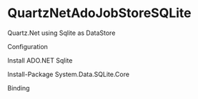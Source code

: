 QuartzNetAdoJobStoreSQLite
==========================

Quartz.Net using Sqlite as DataStore

Configuration

<add key="quartz.threadPool.type" value="Quartz.Simpl.SimpleThreadPool, Quartz" />
<add key="quartz.threadPool.threadCount" value="10" />
<add key="quartz.jobStore.type" value="Quartz.Impl.AdoJobStore.JobStoreTX, Quartz" />
<add key="quartz.jobStore.misfireThreshold" value="60000" />
<add key="quartz.jobStore.lockHandler.type" value="Quartz.Impl.AdoJobStore.UpdateLockRowSemaphore, Quartz" />
<add key="quartz.jobStore.useProperties" value="true" />
<add key="quartz.jobStore.dataSource" value="default" />
<add key="quartz.jobStore.tablePrefix" value="qrtz_" />
<add key="quartz.jobStore.driverDelegateType" value="Quartz.Impl.AdoJobStore.SQLiteDelegate, Quartz" />
<add key="quartz.dataSource.default.provider" value="SQLite-10" />
<add key="quartz.dataSource.default.connectionString" value="Data Source=data\quartznet.db;Version=3;" />

Install ADO.NET Sqlite

Install-Package System.Data.SQLite.Core

Binding

<runtime>
    <assemblyBinding xmlns="urn:schemas-microsoft-com:asm.v1">
        <dependentAssembly>
            <assemblyIdentity name="System.Data.SQLite" publicKeyToken="db937bc2d44ff139" culture="neutral" />
            <bindingRedirect oldVersion="1.0.88.0" newVersion="1.0.94.0" />
        </dependentAssembly>
    </assemblyBinding>
</runtime>
